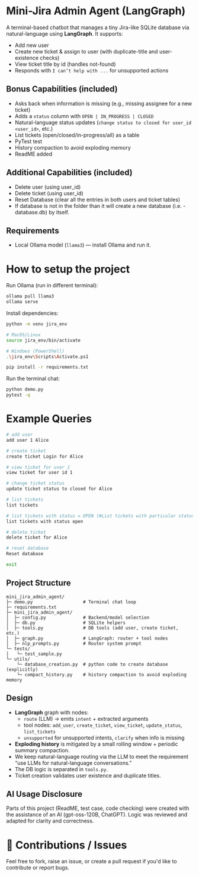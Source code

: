 # Mini-Jira Admin Agent (LangGraph)

A terminal-based chatbot that manages a tiny Jira-like SQLite database via natural-language using **LangGraph**.
It supports:
- Add new user
- Create new ticket & assign to user (with duplicate-title and user-existence checks)
- View ticket title by id (handles not-found)
- Responds with `I can’t help with ...` for unsupported actions

## Bonus Capabilities (included)
- Asks back when information is missing (e.g., missing assignee for a new ticket)
- Adds a `status` column with `OPEN | IN_PROGRESS | CLOSED`
- Natural-language status updates (`change status to closed for user_id <user_id>`, etc.)
- List tickets (open/closed/in-progress/all) as a table
- PyTest test
- History compaction to avoid exploding memory
- ReadME added

## Additional Capabilities (included)
- Delete user (using user_id)
- Delete ticket (using user_id)
- Reset Database (clear all the entries in both users and ticket tables)
- If database is not in the folder than it will create a new database (i.e. - database.db) by itself.

## Requirements
- Local Ollama model (`llama3`) — install Ollama and run it.

# How to setup the project
Run Ollama (run in different terminal):
```bash
ollama pull llama3
ollama serve
```

Install dependencies:
```bash
python -m venv jira_env

# MacOS/Linux
source jira_env/bin/activate

# Windows (PowerShell)
.\jira_env\Scripts\Activate.ps1

pip install -r requirements.txt
```

Run the terminal chat:
```bash
python demo.py
pytest -q 
```

# Example Queries
```bash
# add user
add user 1 Alice

# create ticket
create ticket Login for Alice

# view ticket for user 1
view ticket for user id 1

# change ticket status
update ticket status to closed for Alice

# list tickets
list tickets

# list tickets with status = OPEN (#List tickets with particular status)
list tickets with status open 

# delete ticket
delete ticket for Alice

# reset database
Reset database

exit
```

## Project Structure
```
mini_jira_admin_agent/
├─ demo.py                   # Terminal chat loop
├─ requirements.txt
├─ mini_jira_admin_agent/
│  ├─ config.py              # Backend/model selection
│  ├─ db.py                  # SQLite helpers 
│  ├─ tools.py               # DB tools (add user, create ticket, etc.)
│  ├─ graph.py               # LangGraph: router + tool nodes
│  ├─ nlp_prompts.py         # Router system prompt
└─ tests/
│   └─ test_sample.py
└─ utils/
    └─ database_creation.py  # python code to create database (explicitly)
    └─ compact_history.py    # history compaction to avoid exploding memory
```

## Design
- **LangGraph** graph with nodes:
  - `route` (LLM) → emits `intent` + extracted arguments
  - tool nodes: `add_user`, `create_ticket`, `view_ticket`, `update_status`, `list_tickets`
  - `unsupported` for unsupported intents, `clarify` when info is missing
- **Exploding history** is mitigated by a small rolling window + periodic summary compaction.
- We keep natural-language routing via the LLM to meet the requirement “use LLMs for natural-language conversations.”
- The DB logic is separated in `tools.py`.
- Ticket creation validates user existence and duplicate titles.

## AI Usage Disclosure
Parts of this project (ReadME, test case, code checking) were created with the assistance of an AI (gpt-oss-120B, ChatGPT). Logic was reviewed and adapted for clarity and correctness.

# 🙌 Contributions / Issues
Feel free to fork, raise an issue, or create a pull request if you'd like to contribute or report bugs.
